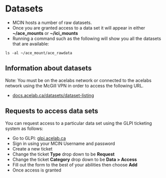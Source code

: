 # Datasets

* MCIN hosts a number of raw datasets.
* Once you are granted access to a data set it will appear in either **~/ace_mounts** or **~/ici_mounts**
* Running a command such as the following will show you all the datasets that are available:

```shell
ls -al ~/ace_mount/ace_rawdata
```

## Information about datasets

Note: You must be on the acelabs network or connected to the acelabs network using the McGill VPN in order to access the following URL.

* [docs.acelab.ca/datasets/dataset-listing](http://docs.acelab.ca/datasets/dataset-listing)

## Requests to access data sets

You can request access to a particular data set using the GLPI ticketing system as follows:

* Go to GLPI: [glpi.acelab.ca](http://glpi.acelab.ca/)
* Sign in using your MCIN Username and password
* Create a new ticket
* Change the ticket **Type** drop down to be **Request**
* Change the ticket **Category** drop down to be **Data > Access**
* Fill out the form to the best of your abilities then choose **Add**
* Once access is granted 



